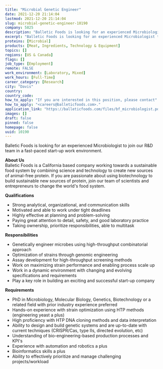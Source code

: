 ```yaml
---
title: "Microbial Genetic Engineer"
date: 2021-12-20 21:14:04
lastmod: 2021-12-20 21:14:04
slug: microbial-genetic-engineer-10190
company: 5825
description: "Balletic Foods is looking for an experienced Microbiologist to join our R&D team in a fast-paced start-up work environment.About UsBalletic Foods is a California based company working towards a sustainable food system by combining science and technology to create new sources of animal-free protein. If you are passionate about using biotechnology to build sustainable new sources of protein, join our team of scientists and entrepreneurs to change the world’s food system.Qualifications"
excerpt: "Balletic Foods is looking for an experienced Microbiologist to join our R&D team in a fast-paced start-up work environment.About UsBalletic Foods is a California based company working towards a sustainable food system by combining science and technology to create new sources of animal-free protein. If you are passionate about using biotechnology to build sustainable new sources of protein, join our team of scientists and entrepreneurs to change the world’s food system.Qualifications"
proteins: [Microbial]
products: [Meat, Ingredients, Technology & Equipment]
topics: []
regions: [US & Canada]
flags: []
job_type: [Employment]
remote: FALSE
work_environment: [Laboratory, Mixed]
work_hours: [Full-Time]
career_category: [Research]
city: "Davis"
country: 
country_code: 
how_to_apply: "If you are interested in this position, please contact"
how_to_apply: "<careers@balleticfoods.com>."
application_link: "https://balleticfoods.com/files/bf_microbiologist.pdf"
images: []
draft: false
pinned: false
homepage: false
uuid: 10190
---
```

Balletic Foods is looking for an experienced Microbiologist to join our
R&D team in a fast-paced start-up work environment.

**About Us**\
Balletic Foods is a California based company working towards a
sustainable food system by combining science and technology to create
new sources of animal-free protein. If you are passionate about using
biotechnology to build sustainable new sources of protein, join our team
of scientists and entrepreneurs to change the world's food system.

**Qualifications**

-   Strong analytical, organizational, and communication skills
-   Motivated and able to work under tight deadlines
-   Highly effective at planning and problem-solving
-   Paying great attention to detail, safety, and good laboratory
    practice
-   Taking ownership, prioritize responsibilities, able to multitask

**Responsibilities**

-   Genetically engineer microbes using high-throughput combinatorial
    approach
-   Optimization of strains through genomic engineering
-   Assay development for high-throughput screening methods
-   Work on maximizing strain performance and enabling process scale up
-   Work in a dynamic environment with changing and evolving
    specifications and requirements
-   Play a key role in building an exciting and successful start-up
    company

**Requirements**

-   PhD in Microbiology, Molecular Biology, Genetics, Biotechnology or a
    related field with prior industry experience preferred
-   Hands-on experience with strain optimization using HTP methods
    (engineering yeast a plus)
-   High proficiency with HTP DNA cloning methods and data
    interpretation
-   Ability to design and build genetic systems and are up-to-date with
    current techniques (CRISPR/Cas, type IIs, directed evolution, etc)
-   Understanding of bio-engineering-based production processes and
    KPI's
-   Experience with automation and robotics a plus
-   Bioinformatics skills a plus
-   Ability to effectively prioritize and manage challenging
    projects/workload

